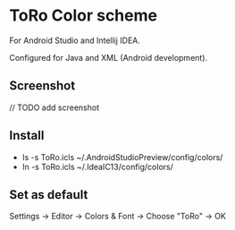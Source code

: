 # ToRo Color scheme 
For Android Studio and Intellij IDEA.

Configured for Java and XML (Android development).


## Screenshot
// TODO add screenshot


## Install
* ls -s ToRo.icls ~/.AndroidStudioPreview/config/colors/
* ln -s ToRo.icls ~/.IdeaIC13/config/colors/


## Set as default
Settings -> Editor -> Colors & Font -> Choose "ToRo" -> OK
